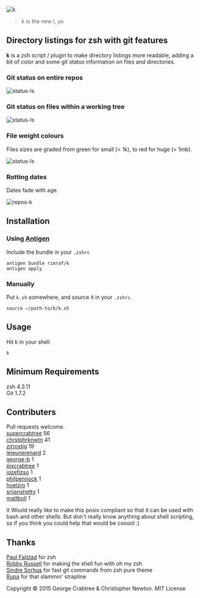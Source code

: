 ![k](https://raw.githubusercontent.com/supercrabtree/k/gh-pages/k-logo.png)

> k is the new l, yo

## Directory listings for zsh with git features

**k** is a zsh script / plugin to make directory listings more readable, adding a bit of color and some git status information on files and directories.

### Git status on entire repos
![status-ls](https://raw.githubusercontent.com/supercrabtree/k/gh-pages/repo-dirs.jpg)


### Git status on files within a working tree
![status-ls](https://raw.githubusercontent.com/supercrabtree/k/gh-pages/inside-work-tree.jpg)

### File weight colours
Files sizes are graded from green for small (< 1k), to red for huge (> 1mb).

![status-ls](https://raw.githubusercontent.com/supercrabtree/k/gh-pages/file-size-colors.jpg)


### Rotting dates
Dates fade with age.  

![repos-k](https://raw.githubusercontent.com/supercrabtree/k/gh-pages/dates.jpg)


## Installation

### Using [Antigen](https://github.com/zsh-users/antigen)

Include the bundle in your `.zshrc`

```shell
antigen bundle rimraf/k
antigen apply
```

### Manually
Put `k.sh` somewhere, and source it in your `.zshrc`.

```shell
source ~/path-to/k/k.sh
```

## Usage
Hit k in your shell

```shell
k
```

## Minimum Requirements
zsh 4.3.11  
Git 1.7.2

## Contributers
Pull requests welcome.  
[supercrabtree](https://github.com/supercrabtree) 56  
[chrstphrknwtn](https://github.com/chrstphrknwtn) 41  
[zirrostig](https://github.com/zirrostig) 19  
[lejeunerenard](https://github.com/lejeunerenard) 2  
[george-b](https://github.com/george-b) 1  
[pixcrabtree](https://github.com/pixcrabtree) 1  
[jozefizso](https://github.com/jozefizso) 1  
[philpennock](https://github.com/philpennock) 1  
[hoelzro](https://github.com/hoelzro) 1  
[srijanshetty](https://github.com/srijanshetty) 1  
[mattboll](https://github.com/mattboll) 1  

It Would really like to make this posix compliant so that it can be used with bash and other shells. But don't really know anything about shell scripting, so if you think you could help that would be cooool :)

## Thanks
[Paul Falstad](http://www.falstad.com/) for zsh  
[Robby Russell](https://github.com/robbyrussell) for making the shell fun with oh my zsh  
[Sindre Sorhus](https://github.com/sindresorhus) for fast git commands from zsh pure theme  
[Rupa](https://github.com/rupa/z) for that slammin' strapline  

Copyright © 2015 George Crabtree & Christopher Newton. MIT License
